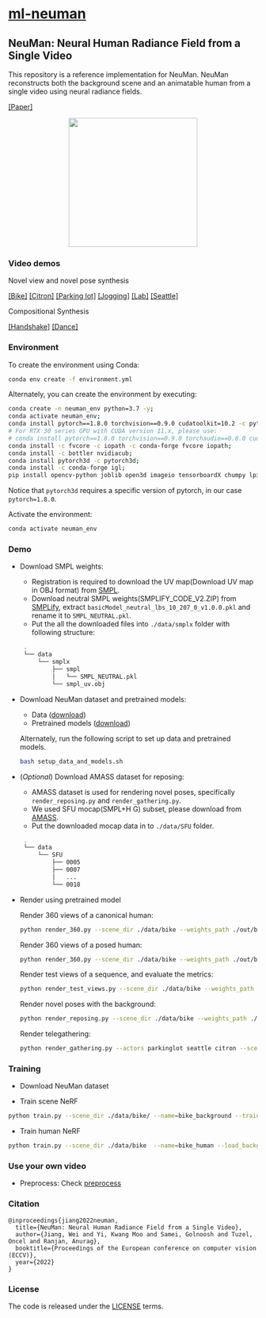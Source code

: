 # [ml-neuman](https://github.com/apple/ml-neuman)

## NeuMan: Neural Human Radiance Field from a Single Video

This repository is a reference implementation for NeuMan. NeuMan reconstructs both the background scene and an animatable human from a single video using neural radiance fields.

[[Paper]](https://arxiv.org/abs/2203.12575) 

 <p align="center">
  <img src="./resources/teaser.gif" height="260">
</p>

### Video demos

Novel view and novel pose synthesis

[[Bike]](https://docs-assets.developer.apple.com/ml-research/datasets/neuman/bike.mp4)
[[Citron]](https://docs-assets.developer.apple.com/ml-research/datasets/neuman/citron.mp4)
[[Parking lot]](https://docs-assets.developer.apple.com/ml-research/datasets/neuman/demo3.mp4)
[[Jogging]](https://docs-assets.developer.apple.com/ml-research/datasets/neuman/jogging.mp4)
[[Lab]](https://docs-assets.developer.apple.com/ml-research/datasets/neuman/lab.mp4)
[[Seattle]](https://docs-assets.developer.apple.com/ml-research/datasets/neuman/seattle.mp4)

Compositional Synthesis

[[Handshake]](https://docs-assets.developer.apple.com/ml-research/datasets/neuman/handshake.mp4)
[[Dance]](https://docs-assets.developer.apple.com/ml-research/datasets/neuman/dance.mp4)

### Environment

To create the environment using Conda:

```sh
conda env create -f environment.yml
```

Alternately, you can create the environment by executing:

```sh
conda create -n neuman_env python=3.7 -y;
conda activate neuman_env;
conda install pytorch==1.8.0 torchvision==0.9.0 cudatoolkit=10.2 -c pytorch;
# For RTX 30 series GPU with CUDA version 11.x, please use:
# conda install pytorch==1.8.0 torchvision==0.9.0 torchaudio==0.8.0 cudatoolkit=11.1 -c pytorch -c conda-forge
conda install -c fvcore -c iopath -c conda-forge fvcore iopath;
conda install -c bottler nvidiacub;
conda install pytorch3d -c pytorch3d;
conda install -c conda-forge igl;
pip install opencv-python joblib open3d imageio tensorboardX chumpy lpips scikit-image ipython matplotlib;
```

Notice that `pytorch3d` requires a specific version of pytorch, in our case `pytorch=1.8.0`.

Activate the environment:

```sh 
conda activate neuman_env
```

### Demo

- Download SMPL weights:
  - Registration is required to download the UV map(Download UV map in OBJ format) from [SMPL](https://smpl.is.tue.mpg.de/download.php).
  - Download neutral SMPL weights(SMPLIFY_CODE_V2.ZIP) from [SMPLify](https://smplify.is.tue.mpg.de/download.php), extract `basicModel_neutral_lbs_10_207_0_v1.0.0.pkl` and rename it to `SMPL_NEUTRAL.pkl`.
  - Put the all the downloaded files into `./data/smplx` folder with following structure:
   ```bash
    .
    └── data
        └── smplx
            ├── smpl
            │   └── SMPL_NEUTRAL.pkl
            └── smpl_uv.obj
   ```

- Download NeuMan dataset and pretrained models:
  - Data ([download](https://docs-assets.developer.apple.com/ml-research/datasets/neuman/dataset.zip))
  - Pretrained models ([download](https://docs-assets.developer.apple.com/ml-research/datasets/neuman/pretrained.zip))

  Alternately, run the following script to set up data and pretrained models.

  ```sh
  bash setup_data_and_models.sh
  ```
- (*Optional*) Download AMASS dataset for reposing:
  - AMASS dataset is used for rendering novel poses, specifically `render_reposing.py` and `render_gathering.py`.
  - We used SFU mocap(SMPL+H G) subset, please download from [AMASS](https://amass.is.tue.mpg.de/download.php).
  - Put the downloaded mocap data in to `./data/SFU` folder.
   ```bash
    .
    └── data
        └── SFU
            ├── 0005
            ├── 0007
            │   ...
            └── 0018
   ```

- Render using pretrained model

  Render 360 views of a canonical human:
      
  ```sh
  python render_360.py --scene_dir ./data/bike --weights_path ./out/bike_human/checkpoint.pth.tar --mode canonical_360
  ```
     
  Render 360 views of a posed human:
      
  ```sh
  python render_360.py --scene_dir ./data/bike --weights_path ./out/bike_human/checkpoint.pth.tar --mode posed_360
  ```

  Render test views of a sequence, and evaluate the metrics:
     
  ```sh
  python render_test_views.py --scene_dir ./data/bike --weights_path ./out/bike_human/checkpoint.pth.tar
  ```
      
  Render novel poses with the background:
      
  ```sh
  python render_reposing.py --scene_dir ./data/bike --weights_path ./out/bike_human/checkpoint.pth.tar --motion_name=jumpandroll
  ```
      
  Render telegathering:
      
  ```sh
  python render_gathering.py --actors parkinglot seattle citron --scene_dir ./data/seattle --weights_path ./out/seattle_human/checkpoint.pth.tar
  ```


### Training

- Download NeuMan dataset

- Train scene NeRF
```sh
python train.py --scene_dir ./data/bike/ --name=bike_background --train_mode=bkg
```

- Train human NeRF
```sh
python train.py --scene_dir ./data/bike  --name=bike_human --load_background=bike_background --train_mode=smpl_and_offset
```

### Use your own video

- Preprocess: Check [preprocess](./preprocess/README.md)

### Citation

```
@inproceedings{jiang2022neuman,
  title={NeuMan: Neural Human Radiance Field from a Single Video},
  author={Jiang, Wei and Yi, Kwang Moo and Samei, Golnoosh and Tuzel, Oncel and Ranjan, Anurag},
  booktitle={Proceedings of the European conference on computer vision (ECCV)},
  year={2022}
}
```

### License

The code is released under the [LICENSE](./LICENSE) terms.
